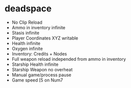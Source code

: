 # deadspace

- No Clip Reload
- Ammo in inventory infinite
- Stasis infinite
- Player Coordinates XYZ writable
- Health infinite
- Oxygen infinite
- Inventory: Credits + Nodes
- Full weapon reload independed from ammo in inventory
- Starship Health infinite
- Starship Weapon no overheat
- Manual game/process pause
- Game speed [5 on Num7
